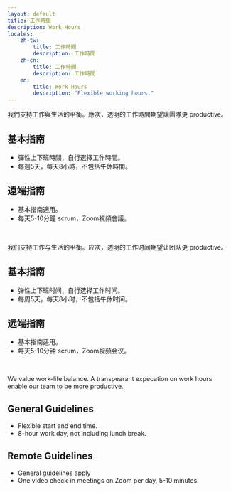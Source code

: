 ```yaml
---
layout: default
title: 工作時間
description: Work Hours
locales:
    zh-tw:
        title: 工作時間
        description: 工作時間
    zh-cn:
        title: 工作時間
        description: 工作時間
    en:
        title: Work Hours
        description: "Flexible working hours."
---
```


<a name="zh-tw"></a>

我們支持工作與生活的平衡。應次，透明的工作時間期望讓團隊更 productive。

## 基本指南
* 彈性上下班時間，自行選擇工作時間。
* 每週5天，每天8小時，不包括午休時間。

## 遠端指南
* 基本指南適用。
* 每天5-10分鐘 scrum，Zoom視頻會議。

<br>

<a name="zh-cn"></a>

我们支持工作与生活的平衡。应次，透明的工作时间期望让团队更 productive。

## 基本指南
* 弹性上下班时间，自行选择工作时间。
* 每周5天，每天8小时，不包括午休时间。

## 远端指南
* 基本指南适用。
* 每天5-10分钟 scrum，Zoom视频会议。

<br>

<a name="en"></a>

We value work-life balance. A transpearant expecation on work hours enable our team to be more productive.

## General Guidelines
* Flexible start and end time.
* 8-hour work day, not including lunch break.

## Remote Guidelines
* General guidelines apply
* One video check-in meetings on Zoom per day, 5-10 minutes.